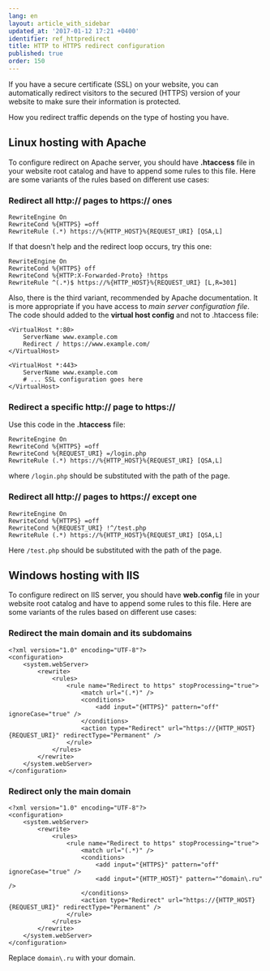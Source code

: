 ```yaml
---
lang: en
layout: article_with_sidebar
updated_at: '2017-01-12 17:21 +0400'
identifier: ref_httpredirect
title: HTTP to HTTPS redirect configuration
published: true
order: 150
---
```


If you have a secure certificate (SSL) on your website, you can automatically redirect visitors to the secured (HTTPS) version of your website to make sure their information is protected.

How you redirect traffic depends on the type of hosting you have.

## Linux hosting with Apache

To configure redirect on Apache server, you should have **.htaccess** file in your website root catalog and have to append some rules to this file. Here are some variants of the rules based on different use cases:

### Redirect all http:// pages to https:// ones

```
RewriteEngine On
RewriteCond %{HTTPS} =off
RewriteRule (.*) https://%{HTTP_HOST}%{REQUEST_URI} [QSA,L]
```

If that doesn't help and the redirect loop occurs, try this one:

```
RewriteEngine On
RewriteCond %{HTTPS} off
RewriteCond %{HTTP:X-Forwarded-Proto} !https
RewriteRule ^(.*)$ https://%{HTTP_HOST}%{REQUEST_URI} [L,R=301]
```

Also, there is the third variant, recommended by Apache documentation. It is more appropriate if you have access to _main server configuration file_. The code should added to the **virtual host config** and not to .htaccess file:

```
<VirtualHost *:80>
    ServerName www.example.com
    Redirect / https://www.example.com/
</VirtualHost>

<VirtualHost *:443>
    ServerName www.example.com
    # ... SSL configuration goes here
</VirtualHost>
```

### Redirect a specific http:// page to https://

Use this code in the **.htaccess** file:

```
RewriteEngine On
RewriteCond %{HTTPS} =off
RewriteCond %{REQUEST_URI} =/login.php
RewriteRule (.*) https://%{HTTP_HOST}%{REQUEST_URI} [QSA,L]
```

where `/login.php` should be substituted with the path of the page.

### Redirect all http:// pages to https:// except one

```
RewriteEngine On
RewriteCond %{HTTPS} =off
RewriteCond %{REQUEST_URI} !^/test.php
RewriteRule (.*) https://%{HTTP_HOST}%{REQUEST_URI} [QSA,L]
```

Here `/test.php` should be substituted with the path of the page.

## Windows hosting with IIS

To configure redirect on IIS server, you should have **web.config** file in your website root catalog and have to append some rules to this file. Here are some variants of the rules based on different use cases:

### Redirect the main domain and its subdomains

```
<?xml version="1.0" encoding="UTF-8"?>
<configuration>
    <system.webServer>
        <rewrite>
            <rules>
                <rule name="Redirect to https" stopProcessing="true">
                    <match url="(.*)" />
                    <conditions>
                        <add input="{HTTPS}" pattern="off" ignoreCase="true" />
                    </conditions>
                    <action type="Redirect" url="https://{HTTP_HOST}{REQUEST_URI}" redirectType="Permanent" />
                </rule>
            </rules>
        </rewrite>
    </system.webServer>
</configuration>
```

### Redirect only the main domain

```
<?xml version="1.0" encoding="UTF-8"?>
<configuration>
    <system.webServer>
        <rewrite>
            <rules>
                <rule name="Redirect to https" stopProcessing="true">
                    <match url="(.*)" />
                    <conditions>
                        <add input="{HTTPS}" pattern="off" ignoreCase="true" />
                        <add input="{HTTP_HOST}" pattern="^domain\.ru" />
                    </conditions>
                    <action type="Redirect" url="https://{HTTP_HOST}{REQUEST_URI}" redirectType="Permanent" />
                </rule>
            </rules>
        </rewrite>
    </system.webServer>
</configuration>
```

Replace `domain\.ru` with your domain.
